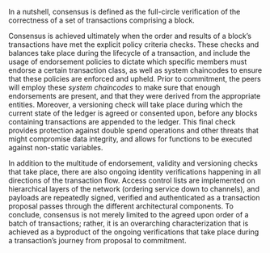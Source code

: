 In a nutshell, consensus is defined as the full-circle verification of the correctness of a set of transactions comprising a block.

<!-- https://hyperledger-fabric.readthedocs.io/en/release-1.4/fabric_model.html -->
Consensus is achieved ultimately when the order and results of a block’s transactions have met the explicit policy criteria checks. These checks and balances take place during the lifecycle of a transaction, and include the usage of endorsement policies to dictate which specific members must endorse a certain transaction class, as well as system chaincodes to ensure that these policies are enforced and upheld. Prior to commitment, the peers will employ these *system chaincodes* to make sure that enough endorsements are present, and that they were derived from the appropriate entities. Moreover, a versioning check will take place during which the current state of the ledger is agreed or consented upon, before any blocks containing transactions are appended to the ledger. This final check provides protection against double spend operations and other threats that might compromise data integrity, and allows for functions to be executed against non-static variables.

In addition to the multitude of endorsement, validity and versioning checks that take place, there are also ongoing identity verifications happening in all directions of the transaction flow. Access control lists are implemented on hierarchical layers of the network (ordering service down to channels), and payloads are repeatedly signed, verified and authenticated as a transaction proposal passes through the different architectural components. To conclude, consensus is not merely limited to the agreed upon order of a batch of transactions; rather, it is an overarching characterization that is achieved as a byproduct of the ongoing verifications that take place during a transaction’s journey from proposal to commitment.
